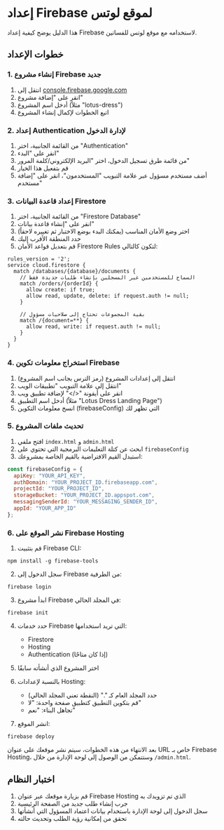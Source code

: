 # إعداد Firebase لموقع لوتس

هذا الدليل يوضح كيفية إعداد Firebase لاستخدامه مع موقع لوتس للفساتين.

## خطوات الإعداد

### 1. إنشاء مشروع Firebase جديد

1. انتقل إلى [console.firebase.google.com](https://console.firebase.google.com/)
2. انقر على "إضافة مشروع"
3. أدخل اسم المشروع (مثلاً "lotus-dress")
4. اتبع الخطوات لإكمال إنشاء المشروع

### 2. إعداد Authentication لإدارة الدخول

1. من القائمة الجانبية، اختر "Authentication"
2. انقر على "البدء"
3. من قائمة طرق تسجيل الدخول، اختر "البريد الإلكتروني/كلمة المرور"
4. قم بتفعيل هذا الخيار
5. أضف مستخدم مسؤول عبر علامة التبويب "المستخدمون"، انقر على "إضافة مستخدم"

### 3. إعداد قاعدة البيانات Firestore

1. من القائمة الجانبية، اختر "Firestore Database"
2. انقر على "إنشاء قاعدة بيانات"
3. اختر وضع الأمان المناسب (يمكنك البدء بوضع الاختبار ثم تغييره لاحقاً)
4. حدد المنطقة الأقرب إليك
5. قم بتعديل قواعد الأمان Firestore Rules لتكون كالتالي:

```
rules_version = '2';
service cloud.firestore {
  match /databases/{database}/documents {
    // السماح للمستخدمين غير المسجلين بإنشاء طلبات جديدة فقط
    match /orders/{orderId} {
      allow create: if true;
      allow read, update, delete: if request.auth != null;
    }
    
    // بقية المجموعات تحتاج إلى صلاحيات مسؤول
    match /{document=**} {
      allow read, write: if request.auth != null;
    }
  }
}
```

### 4. استخراج معلومات تكوين Firebase

1. انتقل إلى إعدادات المشروع (رمز الترس بجانب اسم المشروع)
2. انتقل إلى علامة التبويب "تطبيقات الويب"
3. انقر على أيقونة "</>" لإضافة تطبيق ويب
4. أدخل اسم التطبيق (مثلاً "Lotus Dress Landing Page")
5. انسخ معلومات التكوين (firebaseConfig) التي تظهر لك

### 5. تحديث ملفات المشروع

1. افتح ملفي `index.html` و `admin.html`
2. ابحث عن كتلة التعليمات البرمجية التي تحتوي على `firebaseConfig`
3. استبدل القيم الافتراضية بالقيم الخاصة بمشروعك:

```javascript
const firebaseConfig = {
  apiKey: "YOUR_API_KEY",
  authDomain: "YOUR_PROJECT_ID.firebaseapp.com",
  projectId: "YOUR_PROJECT_ID",
  storageBucket: "YOUR_PROJECT_ID.appspot.com",
  messagingSenderId: "YOUR_MESSAGING_SENDER_ID",
  appId: "YOUR_APP_ID"
};
```

### 6. نشر الموقع على Firebase Hosting

1. قم بتثبيت Firebase CLI:
```
npm install -g firebase-tools
```

2. سجل الدخول إلى Firebase من الطرفية:
```
firebase login
```

3. ابدأ مشروع Firebase في المجلد الحالي:
```
firebase init
```

4. حدد خدمات Firebase التي تريد استخدامها:
   - Firestore
   - Hosting
   - Authentication (إذا كان متاحًا)

5. اختر المشروع الذي أنشأته سابقًا

6. بالنسبة لإعدادات Hosting:
   - حدد المجلد العام كـ "." (النقطة تعني المجلد الحالي)
   - قم بتكوين التطبيق كتطبيق صفحة واحدة: "لا"
   - تجاهل البناء: "نعم"

7. انشر الموقع:
```
firebase deploy
```

بعد الانتهاء من هذه الخطوات، سيتم نشر موقعك على عنوان URL خاص بـ Firebase Hosting، وستتمكن من الوصول إلى لوحة الإدارة من خلال `/admin.html`.

## اختبار النظام

1. قم بزيارة موقعك عبر عنوان Firebase Hosting الذي تم تزويدك به
2. جرب إنشاء طلب جديد من الصفحة الرئيسية
3. سجل الدخول إلى لوحة الإدارة باستخدام بيانات اعتماد المسؤول التي أنشأتها
4. تحقق من إمكانية رؤية الطلب وتحديث حالته 